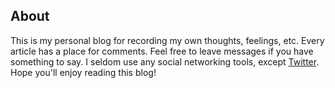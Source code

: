 ## About

This is my personal blog for recording my own thoughts, feelings, etc. Every article has a place for comments. Feel free to leave messages if you have something to say. I seldom use any social networking tools, except [Twitter](https://twitter.com/linusyang). Hope you'll enjoy reading this blog!
